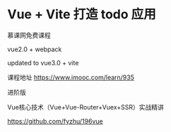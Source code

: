 # Vue + Vite 打造 todo 应用 


慕课网免费课程

vue2.0 + webpack  

updated to vue3.0 + vite 

课程地址
https://www.imooc.com/learn/935


进阶版

Vue核心技术（Vue+Vue-Router+Vuex+SSR）实战精讲

https://github.com/fyzhu/196vue
